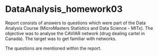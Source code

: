 # DataAnalysis_homework03

Report consists of answers to questions which were part of the Data Analysis Course (MicroMasters Statistics and Data Science - MITx). The objective was to analyse the CAVIAR network (drug dealing cartel in Canada). The target was to get familiar with networks.

The questions are mentioned within the report.
